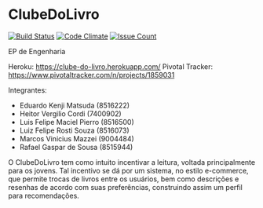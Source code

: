 # ClubeDoLivro

[![Build Status](https://travis-ci.org/luispierro/ClubeDoLivro.png)](https://travis-ci.org/luispierro/ClubeDoLivro)
[![Code Climate](https://codeclimate.com/github/luispierro/ClubeDoLivro/badges/gpa.svg)](https://codeclimate.com/github/luispierro/ClubeDoLivro)
[![Issue Count](https://codeclimate.com/github/luispierro/ClubeDoLivro/badges/issue_count.svg)](https://codeclimate.com/github/luispierro/ClubeDoLivro)

EP de Engenharia

Heroku: https://clube-do-livro.herokuapp.com/
Pivotal Tracker: https://www.pivotaltracker.com/n/projects/1859031

Integrantes:

- Eduardo Kenji Matsuda (8516222)
- Heitor Vergilio Cordi (7400902)
- Luis Felipe Maciel Pierro (8516500)
- Luiz Felipe Rosti Souza (8516073)
- Marcos Vinicius Mazzei (9004484)
- Rafael Gaspar de Sousa (8515944)

O ClubeDoLivro tem como intuito incentivar a leitura, voltada principalmente para os jovens. Tal incentivo se dá por um sistema, no estilo e-commerce, que permite trocas de livros entre os usuários, bem como descrições e resenhas de acordo com suas preferências, construindo assim um perfil para recomendações.
